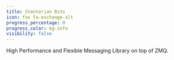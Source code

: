 ```yaml
---
title: Stentorian Bits
icon: fas fa-exchange-alt
progress_percentage: 0
progress_color: bg-info
visibility: false
---
```

High Performance and Flexible Messaging Library on top of ZMQ.